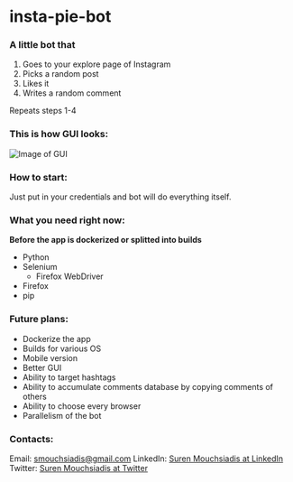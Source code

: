 # insta-pie-bot

### A little bot that 

1. Goes to your explore page of Instagram 
2. Picks a random post
3. Likes it 
4. Writes a random comment 

Repeats steps 1-4 
### This is how GUI looks: 

![Image of GUI](https://imgur.com/gallery/3jtYtRP) 

### How to start: 

Just put in your credentials and bot will do everything itself. 

### What you need right now:
__**Before the app is dockerized or splitted into builds**__

* Python
* Selenium
    * Firefox WebDriver 
* Firefox
* pip

### Future plans: 

* Dockerize the app
* Builds for various OS 
* Mobile version
* Better GUI
* Ability to target hashtags
* Ability to accumulate comments database by copying comments of others
* Ability to choose every browser
* Parallelism of the bot 

### Contacts: 

Email: smouchsiadis@gmail.com 
LinkedIn: [Suren Mouchsiadis at LinkedIn](https://www.linkedin.com/in/surenmouchsiadis/)
Twitter: [Suren Mouchsiadis at Twitter](https://twitter.com/QTTrash_)